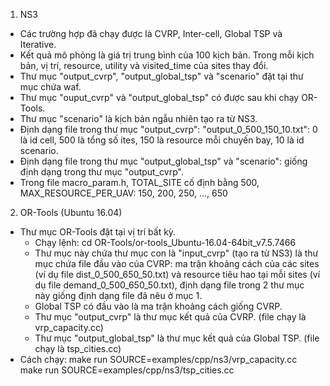1. NS3
- Các trường hợp đã chạy được là CVRP, Inter-cell, Global TSP và Iterative.
- Kết quả mô phỏng là giá trị trung bình của 100 kịch bản. Trong mỗi kịch bản, vị trí, resource, utility và visited_time của sites thay đổi.
- Thư mục "output_cvrp", "output_global_tsp" và "scenario" đặt tại thư mục chứa waf.
- Thư mục "ouput_cvrp" và "output_global_tsp"  có được sau khi chạy OR-Tools.
- Thư mục "scenario" là kịch bản ngẫu nhiên tạo ra từ NS3.
- Định dạng file trong thư mục "output_cvrp": 
  "output_0_500_150_10.txt": 0 là id cell, 500 là tổng số ites, 150 là resource mỗi chuyến bay, 10 là id scenario.
- Định dạng file trong thư mục "output_global_tsp" và "scenario": giống định dạng trong thư mục "output_cvrp".
- Trong file macro_param.h, TOTAL_SITE cố định bằng 500, MAX_RESOURCE_PER_UAV: 150, 200, 250, ..., 650 
2. OR-Tools (Ubuntu 16.04)
- Thư mục OR-Tools đặt tại vị trí bất kỳ.
  + Chạy lệnh: cd OR-Tools/or-tools_Ubuntu-16.04-64bit_v7.5.7466
  + Thư mục này chứa thư mục con là "input_cvrp" (tạo ra từ NS3) là thư mục chứa file đầu vào của CVRP: ma trận khoảng cách của các sites (ví dụ file dist_0_500_650_50.txt) và resource tiêu hao tại mỗi sites (ví dụ file demand_0_500_650_50.txt), định dạng file trong 2 thư mục này giống định dạng file đã nêu ở mục 1.
  + Global TSP có đầu vào là ma trận khoảng cách giống CVRP.
  + Thư mục "output_cvrp" là thư mục kết quả của CVRP. (file chạy là vrp_capacity.cc)
  + Thư mục "output_global_tsp" là thư mục kết quả của Global TSP. (file chạy là tsp_cities.cc)
- Cách chạy:
  make run SOURCE=examples/cpp/ns3/vrp_capacity.cc
  make run SOURCE=examples/cpp/ns3/tsp_cities.cc